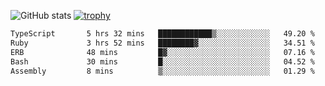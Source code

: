 ![GitHub stats](https://github-readme-stats.vercel.app/api?username=ksk001100&show_icons=true&theme=tokyonight)
[![trophy](https://github-profile-trophy.vercel.app/?username=ksk001100&theme=onedark)](https://github.com/ryo-ma/github-profile-trophy)

<!--START_SECTION:waka-->

```txt
TypeScript       5 hrs 32 mins   ████████████▒░░░░░░░░░░░░   49.20 %
Ruby             3 hrs 52 mins   ████████▓░░░░░░░░░░░░░░░░   34.51 %
ERB              48 mins         █▓░░░░░░░░░░░░░░░░░░░░░░░   07.16 %
Bash             30 mins         █░░░░░░░░░░░░░░░░░░░░░░░░   04.52 %
Assembly         8 mins          ▒░░░░░░░░░░░░░░░░░░░░░░░░   01.29 %
```

<!--END_SECTION:waka-->
